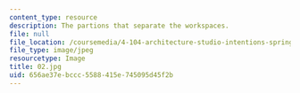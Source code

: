 ```yaml
---
content_type: resource
description: The partions that separate the workspaces.
file: null
file_location: /coursemedia/4-104-architecture-studio-intentions-spring-2005/656ae37ebccc5588415e745095d45f2b_02.jpg
file_type: image/jpeg
resourcetype: Image
title: 02.jpg
uid: 656ae37e-bccc-5588-415e-745095d45f2b
---
```

